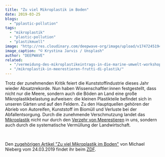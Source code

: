 ```yaml
---
title: "Zu viel Mikroplastik im Boden"
date: 2019-03-25
blogs: 
  - "pplastic-pollution"
tags: 
  - "mikroplastik"
  - "plastic-pollution"
  - "plastikmuell"
image: "http://res.cloudinary.com/deepwave-org/image/upload/v1747245194/deepwave.org/krystina-jarvis-aiHr3832uhs-unsplash-scaled.jpg"
image_caption: "© Krystina Jarvis / Unsplash"
author: "DEEPWAVE"
related: 
  - "/vermeidung-des-mikroplastikeintrags-in-die-marine-umwelt-workshop/"
  - "/mikroplastik-in-meerestieren-frutti-di-plastik/"
---
```


Trotz der zunehmenden Kritik feiert die Kunststoffindustrie dieses Jahr wieder Absatzrekorde. Nun haben Wissenschaftler:innen festgestellt, dass nicht nur die Meere, sondern auch die Böden an Land eine große Mikroplastikbelastung aufweisen: die kleinen Plastikteile befindet sich in unseren Gärten und auf den Feldern. Zu den Hauptquellen gehören der Abrieb von Autoreifen, Kunststoff im Biomüll und Verluste bei der Abfallentsorgung. Durch die zunehmende Verschmutzung landet das [Mikroplastik](https://www.deepwave.org/vermeidung-des-mikroplastikeintrags-in-die-marine-umwelt-workshop/) nicht nur durch den [Verzehr von Meerestieren](https://www.deepwave.org/mikroplastik-in-meerestieren-frutti-di-plastik/) in uns, sondern auch durch die systematische Vermüllung der Landwirtschaft.

 

Den [zugehörigen Artikel "Zu viel Mikroplastik im Boden"](https://www.zdf.de/nachrichten/heute/zu-viel-mikroplastik-im-boden-100.html) von Michael Nieberg vom 24.03.2019 findet ihr beim [ZDF](https://www.zdf.de/).
